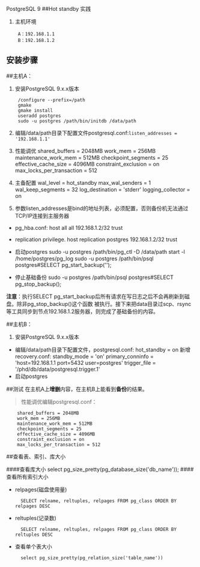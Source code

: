 ﻿PostgreSQL 9 
##Hot standby 实践
1. 主机环境

    	A：192.168.1.1
		B：192.168.1.2
## 安装步骤

##主机A：
1. 安装PostgreSQL 9.x.x版本

        /configure --prefix=/path
        gmake 
        gmake install
        useradd postgres
        sudo -u postgres /path/bin/initdb /data/path

2. 编辑/data/path目录下配置文件postgresql.conf:`listen_addresses = '192.168.1.1'`

3. 性能调优
        shared_buffers = 2048MB
        work_mem = 256MB 
        maintenance_work_mem = 512MB
        checkpoint_segments = 25
        effective_cache_size = 4096MB
        constraint_exclusion = on
        max_locks_per_transaction = 512 
4. 主备配置 
        wal_level = hot_standby
        max_wal_senders = 1
        wal_keep_segments = 32
        log_destination = 'stderr'
        logging_collector = on
5. 参数listen_addresses是bind的地址列表，必须配置，否则备份机无法通过TCP/IP连接到主服务器
+ pg_hba.conf:
        host    all             all             192.168.1.2/32        trust
+ replication privilege.
        host    replication     postgres        192.168.1.2/32        trust

+ 启动postgres
    sudo -u postgres /path/bin/pg_ctl -D /data/path start -l /home/postgres/pg_log
        sudo -u postgres /path/bin/psql
        postgres#SELECT pg_start_backup('');

+ 停止基础备份
        sudo -u postgres /path/bin/psql
        postgres#SELECT pg_stop_backup();

**注意**：执行SELECT  pg_start_backup后所有请求在写日志之后不会再刷新到磁盘。除非pg_stop_backup()这个函数
被执行。接下来把data目录过scp、rsync等工具同步到节点192.168.1.2服务器，则完成了基础备份的内容。

##主机B：
1. 安装PostgreSQL 9.x.x版本
+ 编辑/data/path目录下配置文件，postgresql.conf:
        hot_standby = on
新增recovery.conf:
        standby_mode = 'on'
        primary_conninfo = 'host=192.168.1.1 port=5432 user=postgres'
        trigger_file = '/phd/db/data/postgresql.trigger.1'
+ 启动postgres

##测试
在主机A上**增删**内容，在主机B上能看到**备份**的结果。

> 性能调优编辑postgresql.conf：

        shared_buffers = 2048MB
        work_mem = 256MB 
        maintenance_work_mem = 512MB
        checkpoint_segments = 25
        effective_cache_size = 4096MB
        constraint_exclusion = on
        max_locks_per_transaction = 512  
##查看表、索引、库大小

####查看库大小
		select pg_size_pretty(pg_database_size('db_name')); 
####查看所有索引大小
* relpages(磁盘使用量)

		SELECT relname, reltuples, relpages FROM pg_class ORDER BY relpages DESC        
* reltuples(记录数)
 
  		SELECT relname, reltuples, relpages FROM pg_class ORDER BY reltuples DESC
* 查看单个表大小

		select pg_size_pretty(pg_relation_size('table_name'))		


